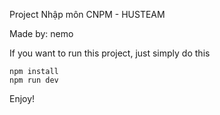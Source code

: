 Project Nhập môn CNPM - HUSTEAM

Made by: nemo

If you want to run this project, just simply do this

```properties
npm install
npm run dev
```

Enjoy!


